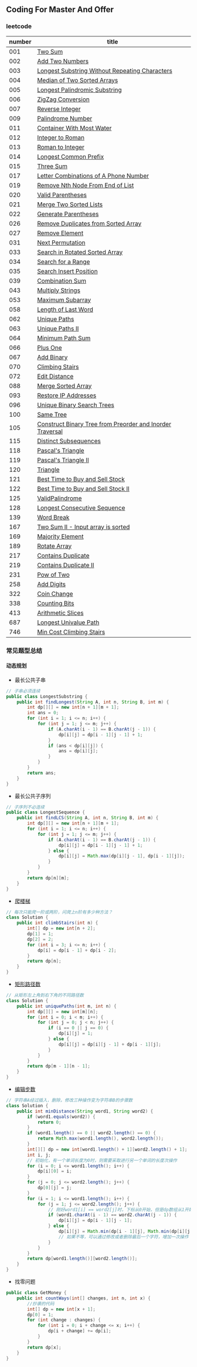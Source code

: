 ## Coding For Master And Offer  
### leetcode  
| number | title |  
| - | - |  
| 001 | [Two Sum](src/com/leetcode/TwoSum.java) |
| 002 | [Add Two Numbers](src/com/leetcode/AddTwoNumbers.java) |
| 003 | [Longest Substring Without Repeating Characters](src/com/leetcode/LongestSubstringWithoutRepeatingCharacters.java) |
| 004 | [Median of Two Sorted Arrays](src/com/leetcode/MedianOfTwoSortedArrays.java) |
| 005 | [Longest Palindromic Substring](src/com/leetcode/LongestPalindromicSubstring.java) |  
| 006 | [ZigZag Conversion](src/com/leetcode/ZigZagConversion.java) |  
| 007 | [Reverse Integer](src/com/leetcode/ReverseInteger.java) |  
| 009 | [Palindrome Number](src/com/leetcode/PalindromeNumber.java) |  
| 011 | [Container  With Most Water](src/com/leetcode/ContainerWithMostWater.java) |  
| 012 | [Integer to Roman](src/com/leetcode/IntegerToRoman.java) |
| 013 | [Roman to Integer](src/com/leetcode/RomanToInteger.java) |  
| 014 | [Longest Common Prefix](src/com/leetcode/LongestCommonPrefix.java) |  
| 015 | [Three Sum](src/com/leetcode/ThreeSum.java) |
| 017 | [Letter Combinations of A Phone Number](src/com/leetcode/LetterCombinationsOfAPhoneNumber.java) |
| 019 | [Remove Nth Node From End of List](src/com/leetcode/RemoveNthNodeFromEndOfList.java) |  
| 020 | [Valid Parentheses](src/com/leetcode/ValidParentheses.java) |  
| 021 | [Merge Two Sorted Lists](src/com/leetcode/MergeTwoSortedLists.java) |  
| 022 | [Generate Parentheses](src/com/leetcode/GenerateParentheses.java) |  
| 026 | [Remove Duplicates from Sorted Array](src/com/leetcode/RemoveDuplicatesFromSortedArray.java) | 
| 027 | [Remove Element](src/com/leetcode/RemoveElement.java) |  
| 031 | [Next Permutation](src/com/leetcode/NextPermutation.java) |  
| 033 | [Search in Rotated Sorted Array](src/com/leetcode/SearchInRotatedSortedArray.java) |  
| 034 | [Search for a Range](src/com/leetcode/SearchForARange.java) |  
| 035 | [Search Insert Position](src/com/leetcode/SearchInsertPosition.java) |
| 039 | [Combination Sum](src/com/leetcode/CombinationSum.java````) |
| 043 | [Multiply Strings](src/com/leetcode/MultiplyStrings.java) |
| 053 | [Maximum Subarray](src/com/leetcode/MaximumSubArray.java) |  
| 058 | [Length of Last Word](src/com/leetcode/LengthOfLastWord.java) |
| 062 | [Unique Paths](src/com/leetcode/UniquePaths.java) |  
| 063 | [Unique Paths II](src/com/leetcode/UniquePathsII.java) |  
| 064 | [Minimum Path Sum](src/com/leetcode/MinimumPathSum.java) |  
| 066 | [Plus One](src/com/leetcode/PlusOne.java) |  
| 067 | [Add Binary](src/com/leetcode/AddBinary.java) |
| 070 | [Climbing Stairs](src/com/leetcode/ClimbingStairs.java) |  
| 072 | [Edit Distance](src/com/leetcode/EditDistance.java) |
| 088 | [Merge Sorted Array](src/com/leetcode/MergeSortedArray.java) |  
| 093 | [Restore IP Addresses](src/com/leetcode/RestoreIPAddresses.java) |
| 096 | [Unique Binary Search Trees](src/com/leetcode/UniqueBinarySearchTrees.java) |  
| 100 | [Same Tree](src/com/leetcode/SameTree.java) |
| 105 | [Construct Binary Tree from Preorder and Inorder Traversal](src/com/leetcode/ConstructBinaryTreefromPreorderandInorderTraversal.java) |
| 115 | [Distinct Subsequences](src/com/leetcode/DistinctSubsequences.java) |
| 118 | [Pascal's Triangle](src/com/leetcode/PascalTriangle.java) |
| 119 | [Pascal's Triangle II](src/com/leetcode/PascalTriangleII.java) |  
| 120 | [Triangle](src/com/leetcode/Triangle.java) |  
| 121 | [Best Time to Buy and Sell Stock](src/com/leetcode/BestTimeToBuyAndSellStock.java) |  
| 122 | [Best Time to Buy and Sell Stock II](src/com/leetcode/BestTimeToBuyAndSellStockII.java) |  
| 125 | [ValidPalindrome](src/com/leetcode/ValidPalindrome.java)|
| 128 | [Longest Consecutive Sequence](src/com/leetcode/LongestConsecutive.java) |
| 139 | [Word Break](src/com/leetcode/WordBreak.java) |
| 167 | [Two Sum II - Input array is sorted](src/com/leetcode/TwoSumII.java) |  
| 169 | [Majority Element](src/com/leetcode/MajorityElement.java) |  
| 189 | [Rotate Array](src/com/leetcode/RotateArray.java) |  
| 217 | [Contains Duplicate](src/com/leetcode/ContainsDuplicate.java) |  
| 219 | [Contains Duplicate II](src/com/leetcode/ContainsDuplicateII.java) |  
| 231 | [Pow of Two](src/com/leetcode/PowerOfTwo.java) |
| 258 | [Add Digits](src/com/leetcode/AddDigits.java) |
| 322 | [Coin Change](src/com/leetcode/CoinChange.java) |
| 338 | [Counting Bits](src/com/leetcode/CountingBits.java) |  
| 413 | [Arithmetic Slices](src/com/leetcode/ArithmeticSlices.java) |
| 687 | [Longest Univalue Path]() |
| 746 | [Min Cost Climbing Stairs](src/com/leetcode/MinCostClimbingStairs.java) |  


### 常见题型总结
#### 动态规划
- 最长公共子串
```java
// 子串必须连续
public class LongestSubstring {
    public int findLongest(String A, int n, String B, int m) {
        int dp[][] = new int[n + 1][m + 1];
        int ans = 0;
        for (int i = 1; i <= n; i++) {
            for (int j = 1; j <= m; j++) {
                if (A.charAt(i - 1) == B.charAt(j - 1)) {
                    dp[i][j] = dp[i - 1][j - 1] + 1;
                }
                if (ans < dp[i][j]) {
                    ans = dp[i][j];
                }
            }
        }
        return ans;
    }
}
```
- 最长公共子序列
```java
// 子序列不必连续
public class LongestSequence {
    public int findLCS(String A, int n, String B, int m) {
        int dp[][] = new int[n + 1][m + 1];
        for (int i = 1; i <= n; i++) {
            for (int j = 1; j <= m; j++) {
                if (A.charAt(i - 1) == B.charAt(j - 1)) {
                    dp[i][j] = dp[i - 1][j - 1] + 1;
                } else {
                    dp[i][j] = Math.max(dp[i][j - 1], dp[i - 1][j]);
                }
            }
        }
        return dp[n][m];
    }
}
```
- [爬楼梯](src/com/leetcode/ClimbingStairs.java)
```java
// 每次只能爬一阶或两阶，问爬上n阶有多少种方法？
class Solution {
    public int climbStairs(int n) {
        int[] dp = new int[n + 2];
        dp[1] = 1;
        dp[2] = 2;
        for (int i = 3; i <= n; i++) {
            dp[i] = dp[i - 1] + dp[i - 2];
        }
        return dp[n];
    }
}
```
- [矩形路径数](src/com/leetcode/UniquePaths.java)
```java
// 从矩形左上角到右下角的不同路径数
class Solution {
    public int uniquePaths(int m, int n) {
        int dp[][] = new int[m][n];
        for (int i = 0; i < m; i++) {
            for (int j = 0; j < n; j++) {
                if (i == 0 || j == 0) {
                    dp[i][j] = 1;
                } else {
                    dp[i][j] = dp[i][j - 1] + dp[i - 1][j];
                }
            }
        }
        return dp[m - 1][n - 1];
    }
}
```
- [编辑步数](src/com/leetcode/EditDistance.java)
```java
// 字符串A经过插入，删除，修改三种操作变为字符串B的步骤数
class Solution {
    public int minDistance(String word1, String word2) {
        if (word1.equals(word2)) {
            return 0;
        }
        if (word1.length() == 0 || word2.length() == 0) {
            return Math.max(word1.length(), word2.length());
        }
        int[][] dp = new int[word1.length() + 1][word2.length() + 1];
        int i, j;
        // 初始化，有一个单词长度为0时，则需要采取进行另一个单词的长度次操作
        for (i = 0; i <= word1.length(); i++) {
            dp[i][0] = i;
        }
        for (j = 0; j <= word2.length(); j++) {
            dp[0][j] = j;
        }
        for (i = 1; i <= word1.length(); i++) {
            for (j = 1; j <= word2.length(); j++) {
                // 刚好word1[i] == word2[j]时，下标从0开始，但是dp数组从1开始，dp[0][0]表示空串
                if (word1.charAt(i - 1) == word2.charAt(j - 1)) {
                    dp[i][j] = dp[i - 1][j - 1];
                } else {
                    dp[i][j] = Math.min(dp[i - 1][j], Math.min(dp[i][j - 1], dp[i - 1][j - 1])) + 1;
                    // 如果不等，可以通过修改或者删除最后一个字符，增加一次操作
                }
            }
        }
        return dp[word1.length()][word2.length()];
    }
}
```
- 找零问题
```java
public class GetMoney {
    public int countWays(int[] changes, int n, int x) {
        //抄袭的代码
        int[] dp = new int[x + 1];
        dp[0] = 1;
        for (int change : changes) {
            for (int i = 0; i + change <= x; i++) {
                dp[i + change] += dp[i];
            }
        }
        return dp[x];
    }
}
```
